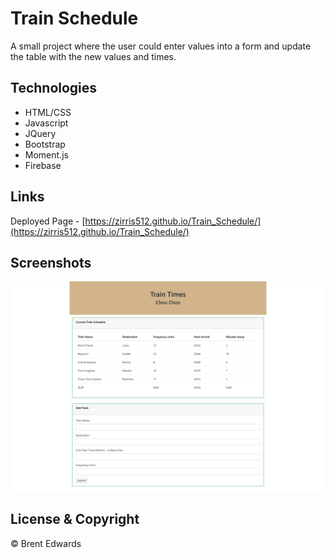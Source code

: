 # Train Schedule

A small project where the user could enter values into a form and update the table with the new values and times.

## Technologies

* HTML/CSS
* Javascript
* JQuery
* Bootstrap
* Moment.js
* Firebase

## Links

Deployed Page - [https://zirris512.github.io/Train_Schedule/](https://zirris512.github.io/Train_Schedule/)

## Screenshots

![Train](/assets/css/images/Train_Schedule.png)

## License & Copyright

&copy; Brent Edwards
